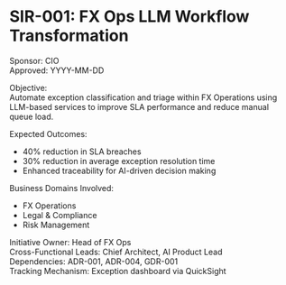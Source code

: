 # SIR-001: FX Ops LLM Workflow Transformation

Sponsor: CIO  
Approved: YYYY-MM-DD

Objective:  
Automate exception classification and triage within FX Operations using LLM-based services to improve SLA performance and reduce manual queue load.

Expected Outcomes:
- 40% reduction in SLA breaches
- 30% reduction in average exception resolution time
- Enhanced traceability for AI-driven decision making

Business Domains Involved:
- FX Operations
- Legal & Compliance
- Risk Management

Initiative Owner: Head of FX Ops  
Cross-Functional Leads: Chief Architect, AI Product Lead  
Dependencies: ADR-001, ADR-004, GDR-001  
Tracking Mechanism: Exception dashboard via QuickSight
